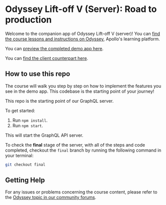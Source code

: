 # Odyssey Lift-off V (Server): Road to production

Welcome to the companion app of Odyssey Lift-off V (server)! You can [find the course lessons and instructions on Odyssey](https://odyssey.apollographql.com/lift-off-part5), Apollo's learning platform.

You can [preview the completed demo app here](https://legao-client-cats.herokuapp.com/).

You can [find the client counterpart here](https://github.com/yikayiyo/odyssey-lift-off-part5-client).

## How to use this repo

The course will walk you step by step on how to implement the features you see in the demo app. This codebase is the starting point of your journey!

This repo is the starting point of our GraphQL server.

To get started:

1. Run `npm install`.
1. Run `npm start`.

This will start the GraphQL API server.

To check the **final** stage of the server, with all of the steps and code completed, checkout the `final` branch by running the following command in your terminal:

```bash
git checkout final
```

## Getting Help

For any issues or problems concerning the course content, please refer to the [Odyssey topic in our community forums](https://community.apollographql.com/tags/c/help/6/odyssey).
